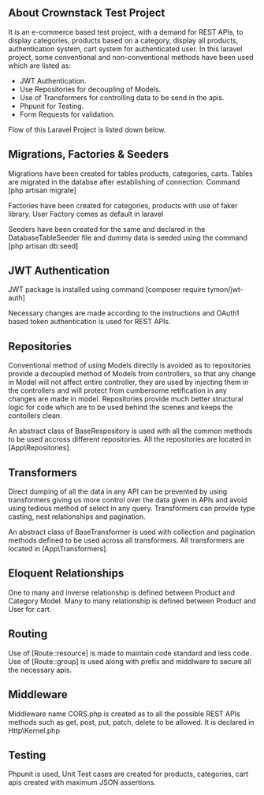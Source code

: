 
## About Crownstack Test Project

It is an e-commerce based test project, with a demand for REST APIs, to display categories, products based on a category, display all products, authentication system,
cart system for authenticated user. In this laravel project, some conventional and non-conventional methods have been used which are listed as:

- JWT Authentication.
- Use Repositories for decoupling of Models.
- Use of Transformers for controlling data to be send in the apis.
- Phpunit for Testing.
- Form Requests for validation.

Flow of this Laravel Project is listed down below.

## Migrations, Factories & Seeders

Migrations have been created for tables products, categories, carts.
Tables are migrated in the databse after establishing of connection.
Command [php artisan migrate]

Factories have been created for categories, products with use of faker library.
User Factory comes as default in laravel

Seeders have been created for the same and declared in the DatabaseTableSeeder file
and dummy data is seeded using the command [php artisan db:seed]

## JWT Authentication

JWT package is installed using command [composer require tymon/jwt-auth]

Necessary changes are made according to the instructions and OAuth1 based token authentication is used for REST APIs.


## Repositories

Conventional method of using Models directly is avoided as to repositories provide a decoupled method of Models from controllers, so that any change in Model will not affect entire controller, they are used by injecting them in the controllers and will protect from cumbersome retification in any changes are made in model. Repositories provide much better structural logic for code which are to be used behind the scenes and keeps the contollers clean. 

An abstract class of BaseRespository is used with all the common methods to be used accross different repositories. All the repositories are located in [App\Repositories].


## Transformers

Direct dumping of all the data in any API can be prevented by using transformers giving us more control over the data given in APIs and avoid using tedious method of select in any query. Transformers can provide type casting, nest relationships and pagination.

An abstract class of BaseTransformer is used with collection and pagination methods defined to be used across all transformers. All transformers are located in [App\Transformers].

## Eloquent Relationships

One to many and inverse relationship is defined between Product and Category Model.
Many to many relationship is defined between Product and User for cart.

## Routing

Use of [Route::resource] is made to maintain code standard and less code. 
Use of [Route::group] is used along with prefix and middlware to secure all the necessary apis.

## Middleware

Middleware name CORS.php is created as to all the possible REST APIs methods such as get, post, put, patch, delete to be allowed. It is declared in Http\Kernel.php

## Testing

Phpunit is used, Unit Test cases are created for products, categories, cart apis created with maximum JSON assertions.
